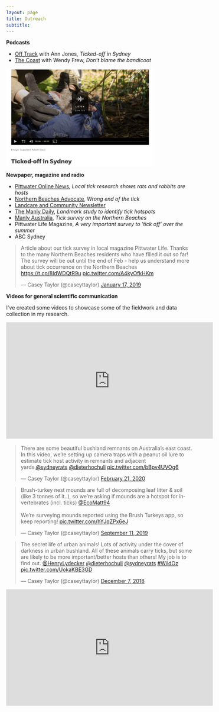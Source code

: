 ```yaml
---
layout: page
title: Outreach
subtitle: 
---
```

**Podcasts**

* [Off Track](https://www.abc.net.au/radionational/programs/offtrack/bandicoots-and-ticks/13513134) with Ann Jones, _Ticked-off in Sydney_
* [The Coast](https://www.mixcloud.com/TheCoastRNB/episode-6-season-5-dont-blame-the-bandicoot/) with Wendy Frew, _Don't blame the bandicoot_

[<img src="/images/Off track screenshot.png" width="400" height="265" align="center">](https://www.abc.net.au/radionational/programs/offtrack/bandicoots-and-ticks/13513134) 

**Newpaper, magazine and radio**

* [Pittwater Online News](https://www.pittwateronlinenews.com/), _Local tick research shows rats and rabbits are hosts_
* [Northern Beaches Advocate](https://www.northernbeachesadvocate.com.au/2021/10/31/wrong-end-of-the-tick/), _Wrong end of the tick_
* [Landcare and Community Newsletter](https://araneoides.eomail1.com/web-version?ep=1&lc=0ad0c50a-e4aa-11e9-be00-06b4694bee2a&p=d87c1e17-20c4-11ec-96e5-06b4694bee2a&pt=campaign&t=1633391352&s=4dba79283b46827b7840a0207a265519320b65291bb6949c20cc340b0ee72245) 
* [The Manly Daily](https://www.dailytelegraph.com.au/subscribe/news/1/?sourceCode=DTWEB_WRE170_a_GGL&dest=https%3A%2F%2Fwww.dailytelegraph.com.au%2Fnewslocal%2Fmanly-daily%2Flandmark-study-to-identify-tick-hotspots-on-sydneys-northern-beaches%2Fnews-story%2F0d63260c295640518914fce294b000b2&memtype=anonymous&mode=premium&v21=dynamic-cold-test-noscore&V21spcbehaviour=append), _Landmark study to identify tick hotspots_
* [Manly Australia](https://www.manlyaustralia.com.au/news/tick-survey-on-the-northern-beaches/), _Tick survey on the Northern Beaches_ 
* Pittwater Life Magazine, _A very important survey to 'tick off' over the summer_ 
* ABC Sydney

<blockquote class="twitter-tweet"><p lang="en" dir="ltr">Article about our tick survey in local magazine Pittwater Life. Thanks to the many Northern Beaches residents who have filled it out so far! The survey will be out until the end of Feb - help us understand more about tick occurrence on the Northern Beaches <a href="https://t.co/8ldWDQtR9u">https://t.co/8ldWDQtR9u</a> <a href="https://t.co/A4kyOfkHKm">pic.twitter.com/A4kyOfkHKm</a></p>&mdash; Casey Taylor (@caseyttaylor) <a href="https://twitter.com/caseyttaylor/status/1085781673470357504?ref_src=twsrc%5Etfw">January 17, 2019</a></blockquote> <script async src="https://platform.twitter.com/widgets.js" charset="utf-8"></script>

**Videos for general scientific communication**

I've created some videos to showcase some of the fieldwork and data collection in my research.

<iframe width="560" height="315" src="https://www.youtube.com/embed/_VlgFX4BdKI" title="YouTube video player" frameborder="0" allow="accelerometer; autoplay; clipboard-write; encrypted-media; gyroscope; picture-in-picture" allowfullscreen></iframe>

<blockquote class="twitter-tweet"><p lang="en" dir="ltr">There are some beautiful bushland remnants on Australia’s east coast. In this video, we’re setting up camera traps with a peanut oil lure to estimate tick host activity in remnants and adjacent yards.<a href="https://twitter.com/sydneyrats?ref_src=twsrc%5Etfw">@sydneyrats</a> <a href="https://twitter.com/dieterhochuli?ref_src=twsrc%5Etfw">@dieterhochuli</a> <a href="https://t.co/bBpv4UVOg6">pic.twitter.com/bBpv4UVOg6</a></p>&mdash; Casey Taylor (@caseyttaylor) <a href="https://twitter.com/caseyttaylor/status/1230722334295654403?ref_src=twsrc%5Etfw">February 21, 2020</a>

</blockquote> <script async src="https://platform.twitter.com/widgets.js" charset="utf-8"></script><blockquote class="twitter-tweet"><p lang="en" dir="ltr">Brush-turkey nest mounds are full of decomposing leaf litter &amp; soil (like 3 tonnes of it..), so we’re asking if mounds are a hotspot for invertebrates (incl. ticks) <a href="https://twitter.com/EcoMatt94?ref_src=twsrc%5Etfw">@EcoMatt94</a> <br><br>We’re surveying mounds reported using the Brush Turkeys app, so keep reporting! <a href="https://t.co/hYJqZPx6eJ">pic.twitter.com/hYJqZPx6eJ</a></p>&mdash; Casey Taylor (@caseyttaylor) <a href="https://twitter.com/caseyttaylor/status/1171693186244153344?ref_src=twsrc%5Etfw">September 11, 2019</a></blockquote> <script async src="https://platform.twitter.com/widgets.js" charset="utf-8"></script>

<blockquote class="twitter-tweet"><p lang="en" dir="ltr">The secret life of urban animals! Lots of activity under the cover of darkness in urban bushland. All of these animals carry ticks, but some are likely to be more important/better hosts than others! My job is to find out. <a href="https://twitter.com/HenryLydecker?ref_src=twsrc%5Etfw">@HenryLydecker</a> <a href="https://twitter.com/dieterhochuli?ref_src=twsrc%5Etfw">@dieterhochuli</a> <a href="https://twitter.com/sydneyrats?ref_src=twsrc%5Etfw">@sydneyrats</a> <a href="https://twitter.com/hashtag/WildOz?src=hash&amp;ref_src=twsrc%5Etfw">#WildOz</a> <a href="https://t.co/UokaKBE3GD">pic.twitter.com/UokaKBE3GD</a></p>&mdash; Casey Taylor (@caseyttaylor) <a href="https://twitter.com/caseyttaylor/status/1070938812744794112?ref_src=twsrc%5Etfw">December 7, 2018</a></blockquote> <script async src="https://platform.twitter.com/widgets.js" charset="utf-8"></script>

<iframe width="560" height="315" src="https://www.youtube.com/embed/Pb5uN-OVZe0" title="YouTube video player" frameborder="0" allow="accelerometer; autoplay; clipboard-write; encrypted-media; gyroscope; picture-in-picture" allowfullscreen></iframe>



